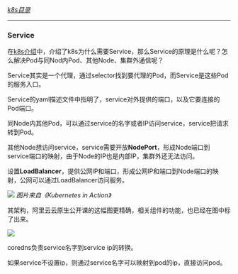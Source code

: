[*k8s目录*](https://github.com/Shitaibin/notes/tree/master/kubernetes#%E7%9B%AE%E5%BD%95)

----

### Service

在[k8s介绍](./03-k8s.md#Service)中，介绍了k8s为什么需要Service，那么Service的原理是什么呢？怎么解决Pod与同Nod内Pod、其他Node、集群外通信呢？

Service其实是一个代理，通过selector找到要代理的Pod，而Service是这些Pod的服务入口。

Service的yaml描述文件中指明了，service对外提供的端口，以及它要连接的Pod端口。

同Node内其他Pod，可以通过service的名字或者IP访问service，service把请求转到Pod。

其他Node想访问service，service需要开放**NodePort**，形成Node端口到service端口的映射，由于Node的IP也是内部IP，集群外还无法访问。

设置**LoadBalancer**，提供公网IP和端口，形成公网IP和端口到Node端口的映射，公网可以通过LoadBalancer访问服务。

![](http://img.lessisbetter.site/k8s-service-nodeport.png)
*图片来自《Kubernetes in Action》*

其架构，阿里云云原生公开课的这幅图更精确，相关组件的功能，也已经在图中标了出来。

![](http://img.lessisbetter.site/k8s-service-arch.png)

coredns负责service名字到service ip的转换。

如果service不设置ip，则通过service名字可以映射到pod的ip，直接访问pod。